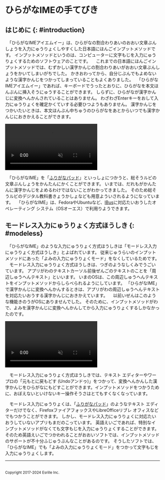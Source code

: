 # ひらがなIMEの￹手￺て￻びき

## はじめに {: #introduction}

　「ひらがな￹IME￺アイエムイー￻」は、ひらがなの￹割合￺わりあい￻のおおい￹文章￺ぶんしょう￻を￹入力￺にゅうりょく￻しやすくした￹日本語￺にほんご￻インプットメソッドです。
インプットメソッドというのは、コンピューターに￹文字￺もじ￻を￹入力￺にゅうりょく￻するためのソフトウェアのことです。
　これまでの￹日本語￺にほんご￻インプットメソッドでは、むずかしい￹漢字￺かんじ￻の￹割合￺わりあい￻がおおい￹文章￺ぶんしょう￻をかいてしまいがちでした。
かきおわってから、￹自分￺じぶん￻でもよめないような￹漢字￺かんじ￻をつかってしまっていることもよくありました。
　「ひらがな￹IME￺アイエムイー￻」であれば、キーボードでうったとおりに、ひらがなを￹本文￺ほんぶん￻に￹挿入￺そうにゅう￻することができます。
しらずに、ひらがなが￹漢字￺かんじ￻に￹変換￺へんかん￻されていることはありません。
わざわざ<span class='key'>Enter</span>キーをおして￹入力￺にゅうりょく￻を￹確定￺かくてい￻する￹必要￺ひつよう￻もありません。
￹漢字￺かんじ￻をつかいたいときは、￹本文￺ほんぶん￻￹中￺ちゅう￻のひらがなをあとからいつでも￹漢字￺かんじ￻におきかえることができます。

<video controls autoplay muted playsinline>
<source src='screenshot.webm' type='video/webm'>
スクリーンショット
</video>

　「ひらがなIME」を「[ふりがなパッド](https://github.com/esrille/furiganapad)」といっしょにつかうと、￹総￺そう￻ルビの￹文章￺ぶんしょう￻をかんたんにかくことができます。
いまでは、だれもがかんたんに￹漢字￺かんじ￻をよめるわけではないことがわかってきました。
そのため￹総￺そう￻ルビのデジタル￹教科書￺きょうかしょ￻なども￹用意￺ようい￻されるようになっています。
　「ひらがなIME」は、FedoraやUbuntuなど、[IBus](https://github.com/ibus/ibus/wiki)に￹対応￺たいおう￻したオペレーティング システム（￹OS￺オーエス￻）で￹利用￺りよう￻できます。

## モードレス￹入力￺にゅうりょく￻￹方式￺ほうしき￻ {: #modeless}

　「ひらがなIME」のような￹入力￺にゅうりょく￻￹方式￺ほうしき￻は「モードレス￹入力￺にゅうりょく￻￹方式￺ほうしき￻」とよばれています。
￹従来￺じゅうらい￻のインプットメソッドにあった「よみの￹入力￺にゅうりょく￻モード」をなくしているためです。
　モードレス￹入力￺にゅうりょく￻￹方式￺ほうしき￻は、つぎのようなしくみでうごいています。
アプリがわのテキストカーソル￹前後￺ぜんご￻のテキストのことを「￹周辺￺しゅうへん￻テキスト」といいます。
いまのOSは、この￹周辺￺しゅうへん￻テキストをインプットメソッドからしらべられるようにしています。
「ひらがなIME」で￹漢字￺かんじ￻に￹変換￺へんかん￻するときは、アプリがわの￹周辺￺しゅうへん￻テキストを￹対応￺たいおう￻する￹漢字￺かんじ￻におきかえています。
　￹以前￺いぜん￻はこのような￹機能￺きのう￻がOSにありませんでした。
そのために、インプットメソッドがわで、よみを￹漢字￺かんじ￻に￹変換￺へんかん￻してから￹入力￺にゅうりょく￻するしかなかったのです。

<video controls autoplay muted playsinline>
<source src='undo.webm' type='video/webm'>
変換を元に戻す
</video>

　モードレス￹入力￺にゅうりょく￻￹方式￺ほうしき￻では、テキスト エディターやワープロの「￹元￺もと￻に￹戻￺もど￻す (￹Undo￺アンドゥ￻)」をつかって、￹変換￺へんかん￻した￹漢字￺かんじ￻をひらがなにもどすことができます。インプットメソッドをつかうために、おぼえないといけないキー￹操作￺そうさ￻はとてもすくなくなっています。

　モードレス￹入力￺にゅうりょく￻は、「[ふりがなパッド](https://github.com/esrille/furiganapad)」のようなテキスト エディターだけでなく、￹Firefox￺ファイアフォックス￻や￹LibreOffice￺リブレ オフィス￻などでもつかうことができます。
しかし、モードレス￹入力￺にゅうりょく￻に￹対応￺たいおう￻していないアプリもまだのこっています。
￹英語￺えいご￻であれば、特別なインプットメソッドがなくても￹文字￺もじ￻を￹入力￺にゅうりょく￻することができます。
そのため￹英語￺えいご￻でつかわれることがおおいソフトでは、インプットメソッドのサポートが￹不十分￺ふじゅうぶん￻なことがあるのです。
そうしたソフトでは、「ひらがなIME」でも「よみの￹入力￺にゅうりょく￻モード」をつかって￹文字￺もじ￻を￹入力￺にゅうりょく￻します。

<hr>
<br><small>Copyright 2017-2024 Esrille Inc.</small>
